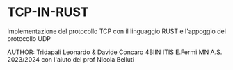 # TCP-IN-RUST
Implementazione del protocollo TCP con il linguaggio RUST e l'appoggio del protocollo UDP

AUTHOR: Tridapali Leonardo & Davide Concaro 4BIIN ITIS E.Fermi MN A.S. 2023/2024 con l'aiuto del prof Nicola Belluti 
